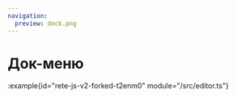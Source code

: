 ```yaml
---
navigation:
  preview: dock.png
---
```


# Док-меню

:example{id="rete-js-v2-forked-t2enm0" module="/src/editor.ts"}
